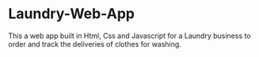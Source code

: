 # Laundry-Web-App
This a web app built in Html, Css and Javascript for a Laundry business to order and track the deliveries of clothes for washing.
